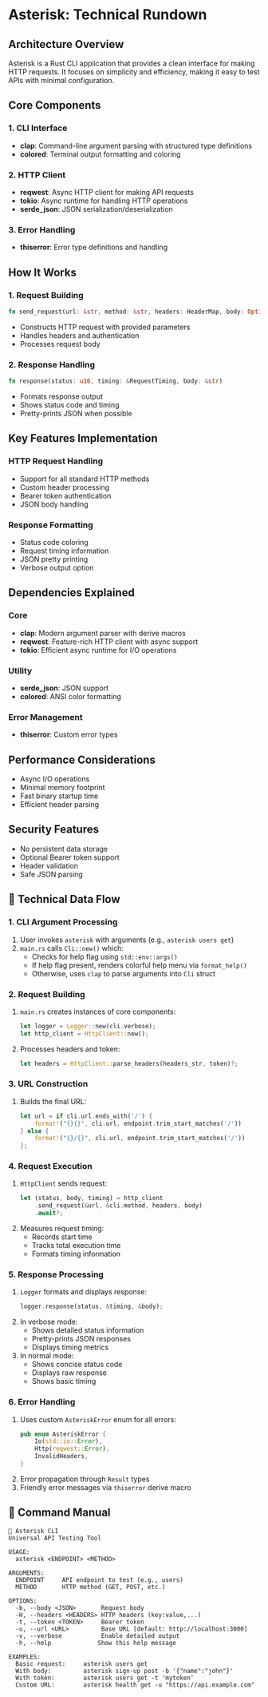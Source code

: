 # Asterisk: Technical Rundown

## Architecture Overview

Asterisk is a Rust CLI application that provides a clean interface for making HTTP requests. It focuses on simplicity and efficiency, making it easy to test APIs with minimal configuration.

## Core Components

### 1. CLI Interface
- **clap**: Command-line argument parsing with structured type definitions
- **colored**: Terminal output formatting and coloring

### 2. HTTP Client 
- **reqwest**: Async HTTP client for making API requests
- **tokio**: Async runtime for handling HTTP operations
- **serde_json**: JSON serialization/deserialization

### 3. Error Handling
- **thiserror**: Error type definitions and handling

## How It Works

### 1. Request Building
```rust
fn send_request(url: &str, method: &str, headers: HeaderMap, body: Option<String>) -> Result<Response, Error>
```
- Constructs HTTP request with provided parameters
- Handles headers and authentication
- Processes request body

### 2. Response Handling
```rust
fn response(status: u16, timing: &RequestTiming, body: &str)
```
- Formats response output
- Shows status code and timing
- Pretty-prints JSON when possible

## Key Features Implementation

### HTTP Request Handling
- Support for all standard HTTP methods
- Custom header processing
- Bearer token authentication
- JSON body handling

### Response Formatting
- Status code coloring
- Request timing information
- JSON pretty printing
- Verbose output option

## Dependencies Explained

### Core
- **clap**: Modern argument parser with derive macros
- **reqwest**: Feature-rich HTTP client with async support
- **tokio**: Efficient async runtime for I/O operations

### Utility
- **serde_json**: JSON support
- **colored**: ANSI color formatting

### Error Management
- **thiserror**: Custom error types

## Performance Considerations

- Async I/O operations
- Minimal memory footprint
- Fast binary startup time
- Efficient header parsing

## Security Features

- No persistent data storage
- Optional Bearer token support
- Header validation
- Safe JSON parsing

## 🔄 Technical Data Flow

### 1. CLI Argument Processing
1. User invokes `asterisk` with arguments (e.g., `asterisk users get`)
2. `main.rs` calls `Cli::new()` which:
   - Checks for help flag using `std::env::args()`
   - If help flag present, renders colorful help menu via `format_help()`
   - Otherwise, uses `clap` to parse arguments into `Cli` struct

### 2. Request Building
1. `main.rs` creates instances of core components:
   ```rust
   let logger = Logger::new(cli.verbose);
   let http_client = HttpClient::new();
   ```
2. Processes headers and token:
   ```rust
   let headers = HttpClient::parse_headers(headers_str, token)?;
   ```

### 3. URL Construction
1. Builds the final URL:
   ```rust
   let url = if cli.url.ends_with('/') {
       format!("{}{}", cli.url, endpoint.trim_start_matches('/'))
   } else {
       format!("{}/{}", cli.url, endpoint.trim_start_matches('/'))
   };
   ```

### 4. Request Execution
1. `HttpClient` sends request:
   ```rust
   let (status, body, timing) = http_client
       .send_request(&url, &cli.method, headers, body)
       .await?;
   ```
2. Measures request timing:
   - Records start time
   - Tracks total execution time
   - Formats timing information

### 5. Response Processing
1. `Logger` formats and displays response:
   ```rust
   logger.response(status, &timing, &body);
   ```
2. In verbose mode:
   - Shows detailed status information
   - Pretty-prints JSON responses
   - Displays timing metrics
3. In normal mode:
   - Shows concise status code
   - Displays raw response
   - Shows basic timing

### 6. Error Handling
1. Uses custom `AsteriskError` enum for all errors:
   ```rust
   pub enum AsteriskError {
       Io(std::io::Error),
       Http(reqwest::Error),
       InvalidHeaders,
   }
   ```
2. Error propagation through `Result` types
3. Friendly error messages via `thiserror` derive macro

## 📖 Command Manual

```
🌟 Asterisk CLI
Universal API Testing Tool

USAGE:
  asterisk <ENDPOINT> <METHOD>

ARGUMENTS:
  ENDPOINT     API endpoint to test (e.g., users)
  METHOD       HTTP method (GET, POST, etc.)

OPTIONS:
  -b, --body <JSON>       Request body
  -H, --headers <HEADERS> HTTP headers (key:value,...)
  -t, --token <TOKEN>     Bearer token
  -u, --url <URL>         Base URL [default: http://localhost:3000]
  -v, --verbose           Enable detailed output
  -h, --help             Show this help message

EXAMPLES:
  Basic request:     asterisk users get
  With body:         asterisk sign-up post -b '{"name":"john"}'
  With token:        asterisk users get -t 'mytoken'
  Custom URL:        asterisk health get -u "https://api.example.com"
